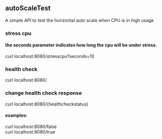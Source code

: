 ## autoScaleTest
A simple API to test the horizontal auto scale when CPU is in high usage

### stress cpu
#### the seconds parameter indicates how long the cpu will be under stress.
curl localhost:8080/stresscpu?seconds=10

### health check
curl localhost:8080/

### change health check response
curl localhost:8080/{healthcheckstatus}
#### examples:
curl localhost:8080/false\
curl localhost:8080/true


